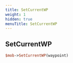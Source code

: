 ```yaml
---
title: SetCurrentWP
weight: 1
hidden: true
menuTitle: SetCurrentWP
---
```

## SetCurrentWP
```perl
$mob->SetCurrentWP(waypoint)
```